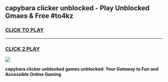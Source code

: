 
## capybara clicker unblocked - Play Unblocked Gmaes & Free #to4kz
<h3>
<a href="https://news.freeplayer.one?title=capybara_clicker_unblocked&ref=24F">CLICK TO PLAY</a></h3>
<hr>

<h3>
<a href="https://news.freeplayer.one?title=capybara_clicker_unblocked&ref=24F">CLICK 2 PLAY</a>
  
</h3>

<a href="https://news.freeplayer.one?title=capybara_clicker_unblocked&ref=24F/"><img src="https://clearcache.store/games.png"></a>


**capybara clicker unblocked games unblocked: Your Gateway to Fun and Accessible Online Gaming**
